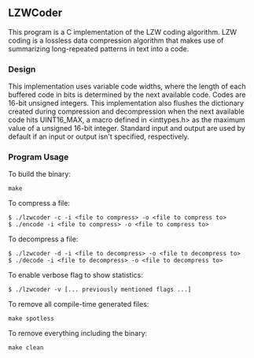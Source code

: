 ## LZWCoder ##

This program is a C implementation of the LZW coding algorithm. LZW coding is a
lossless data compression algorithm that makes use of summarizing long-repeated
patterns in text into a code.

### Design ###

This implementation uses variable code widths, where the length of each buffered
code in bits is determined by the next available code. Codes are 16-bit unsigned
integers. This implementation also flushes the dictionary created during
compression and decompression when the next available code hits UINT16_MAX, a
macro defined in <inttypes.h> as the maximum value of a unsigned 16-bit integer.
Standard input and output are used by default if an input or output isn't
specified, respectively.

### Program Usage ###

To build the binary:

    make

To compress a file:

    $ ./lzwcoder -c -i <file to compress> -o <file to compress to>
    $ ./encode -i <file to compress> -o <file to compress to>

To decompress a file:

    $ ./lzwcoder -d -i <file to decompress> -o <file to decompress to>
    $ ./decode -i <file to decompress> -o <file to decompress to>

To enable verbose flag to show statistics:

    $ ./lzwcoder -v [... previously mentioned flags ...]

To remove all compile-time generated files:

    make spotless

To remove everything including the binary:

    make clean
